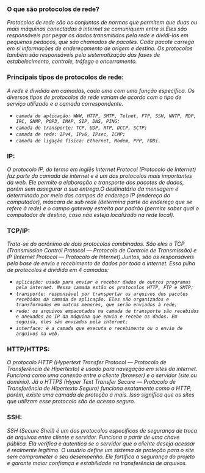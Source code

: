 ### O que são protocolos de rede?

*Protocolos de rede são os conjuntos de normas que permitem que duas ou mais máquinas conectadas à internet se comuniquem entre si.Eles são responsáveis por pegar os dados transmitidos pela rede e dividi-los em pequenos pedaços, que são chamados de pacotes. Cada pacote carrega em si informações de endereçamento de origem e destino. Os protocolos também são responsáveis pela sistematização das fases de estabelecimento, controle, tráfego e encerramento.*

### Principais tipos de protocolos de rede:

*A rede é dividida em camadas, cada uma com uma função específica. Os diversos tipos de protocolos de rede variam de acordo com o tipo de serviço utilizado e a camada correspondente.*

- *`camada de aplicação: WWW, HTTP, SMTP, Telnet, FTP, SSH, NNTP, RDP, IRC, SNMP, POP3, IMAP, SIP, DNS, PING;`*
- *`camada de transporte: TCP, UDP, RTP, DCCP, SCTP;`*
- *`camada de rede: IPv4, IPv6, IPsec, ICMP;`*
- *`camada de ligação física: Ethernet, Modem, PPP, FDDi.`*

### IP:

*O protocolo IP, do termo em inglês Internet Protocol (Protocolo de Internet) faz parte da camada de internet e é um dos protocolos mais importantes da web. Ele permite a elaboração e transporte dos pacotes de dados, porém sem assegurar a sua entrega.O destinatário da mensagem é determinado por meio dos campos de endereço IP (endereço do computador), máscara de sub rede (determina parte do endereço que se refere à rede) e o campo gateway estreita por padrão (permite saber qual o computador de destino, caso não esteja localizado na rede local).*

### TCP/IP:

*Trata-se do acrônimo de dois protocolos combinados. São eles o TCP (Transmission Control Protocol — Protocolo de Controle de Transmissão) e IP (Internet Protocol — Protocolo de Internet).Juntos, são os responsáveis pela base de envio e recebimento de dados por toda a internet. Essa pilha de protocolos é dividida em 4 camadas:*

- *```aplicação: usada para enviar e receber dados de outros programas pela internet. Nessa camada estão os protocolos HTTP, FTP e SMTP;```*
- *```transporte: responsável por transportar os arquivos dos pacotes recebidos da camada de aplicação. Eles são organizados e transformados em outros menores, que serão enviados à rede;```*
- *```rede: os arquivos empacotados na camada de transporte são recebidos e anexados ao IP da máquina que envia e recebe os dados. Em seguida, eles são enviados pela internet;```*
- *```interface: é a camada que executa o recebimento ou o envio de arquivos na web.```*

### HTTP/HTTPS:

*O protocolo HTTP (Hypertext Transfer Protocol — Protocolo de Transferência de Hipertexto) é usado para navegação em sites da internet. Funciona como uma conexão entre o cliente (browser) e o servidor (site ou domínio). Já o HTTPS (Hyper Text Transfer Secure — Protocolo de Transferência de Hipertexto Seguro) funciona exatamente como o HTTP, porém, existe uma camada de proteção a mais. Isso significa que os sites que utilizam esse protocolo são de acesso seguro.*

### SSH:

*SSH (Secure Shell) é um dos protocolos específicos de segurança de troca de arquivos entre cliente e servidor. Funciona a partir de uma chave pública. Ela verifica e autentica se o servidor que o cliente deseja acessar é realmente legítimo. O usuário define um sistema de proteção para o site sem comprometer o seu desempenho. Ele fortifica a segurança do projeto e garante maior confiança e estabilidade na transferência de arquivos.*
